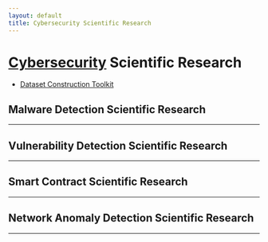 ```yaml
---
layout: default
title: Cybersecurity Scientific Research
---
```


# [Cybersecurity](https://en.wikipedia.org/wiki/Computer_security) Scientific Research

* [Dataset Construction Toolkit](https://github.com/cybersecurity-dev/Dataset-Construction-Toolkit)


## Malware Detection Scientific Research

---

## Vulnerability Detection Scientific Research

---

## Smart Contract Scientific Research

---

## Network Anomaly Detection Scientific Research

---

